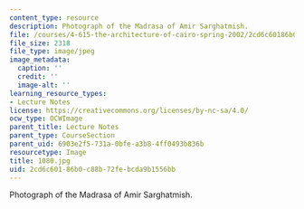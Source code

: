 ```yaml
---
content_type: resource
description: Photograph of the Madrasa of Amir Sarghatmish.
file: /courses/4-615-the-architecture-of-cairo-spring-2002/2cd6c60186b0c88b72febcda9b1556bb_1080.jpg
file_size: 2318
file_type: image/jpeg
image_metadata:
  caption: ''
  credit: ''
  image-alt: ''
learning_resource_types:
- Lecture Notes
license: https://creativecommons.org/licenses/by-nc-sa/4.0/
ocw_type: OCWImage
parent_title: Lecture Notes
parent_type: CourseSection
parent_uid: 6903e2f5-731a-0bfe-a3b8-4ff0493b836b
resourcetype: Image
title: 1080.jpg
uid: 2cd6c601-86b0-c88b-72fe-bcda9b1556bb
---
```

Photograph of the Madrasa of Amir Sarghatmish.